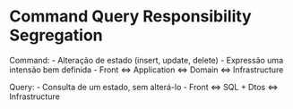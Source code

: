 # Command Query Responsibility Segregation

Command:
    - Alteração de estado (insert, update, delete)
    - Expressão uma intensão bem definida
    - Front <=> Application <=> Domain <=> Infrastructure

Query:
    - Consulta de um estado, sem alterá-lo
    - Front <=> SQL + Dtos <=> Infrastructure





